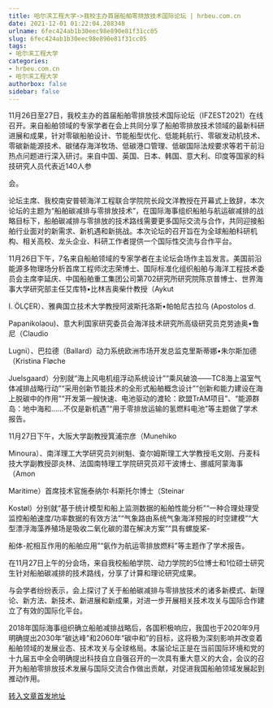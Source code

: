 ```yaml
---
title: 哈尔滨工程大学->我校主办首届船舶零排放技术国际论坛 | hrbeu.com.cn
date: 2021-12-01 01:22:04.288348
urlname: 6fec424ab1b30eec98e890e81f31cc05
slug: 6fec424ab1b30eec98e890e81f31cc05
tags: 
- 哈尔滨工程大学
categories:
- hrbeu.com.cn
- 哈尔滨工程大学
authorbox: false
sidebar: false
---
```

11月26日至27日，我校主办的首届船舶零排放技术国际论坛（IFZEST2021）在线召开。来自船舶领域的专家学者在会上共同分享了船舶零排放技术领域的最新科研进展和成果，针对零碳船舶设计、节能船型优化、低能耗航行、零碳发动机技术、零碳新能源技术、碳储存海洋牧场、低碳港口管理、低碳国际法规要求等若干前沿热点问题进行深入研讨。来自中国、英国、日本、韩国、意大利、印度等国家的科技研究人员代表近140人参
<!--more-->
会。

论坛主席、我校南安普顿海洋工程联合学院院长段文洋教授在开幕式上致辞，本次论坛的主题为“船舶碳减排与零排放技术”，在国际海事组织船舶与航运碳减排的战略目标下，船舶碳减排与零排放的技术路线需要更多国际交流与合作，共同迎接船舶行业面对的新需求、新机遇和新挑战。本次论坛的召开旨在为全球船舶科研机构、相关高校、龙头企业、科研工作者提供一个国际性交流与合作平台。

11月26日下午，7名来自船舶领域的专家学者在主论坛会场作主旨发言。美国前沿能源多物理场分析首席工程师沈志荣博士、国际标准化组织船舶与海洋工程技术委员会主席李延庆、中国船舶重工集团公司第702研究所研究院陈京普博士、世界海事大学研究部主任艾库特•比林吉奥柴什教授（Aykut

I. ÖLÇER）、雅典国立技术大学教授阿波斯托洛斯•帕帕尼古拉乌 (Apostolos d.

Papanikolaou)、意大利国家研究委员会海洋技术研究所高级研究员克劳迪奥•鲁尼（Claudio

Lugni）、巴拉德（Ballard）动力系统欧洲市场开发总监克里斯蒂娜•朱尔斯加德（Kristina Fløche

Juelsgaard）分别就“海上风电机组浮动系统设计”“乘风破浪——TC8海上温室气体减排战略行动”“采用创新节能技术的全形式船舶概念设计”“创新和能力建设在海上脱碳中的作用”“开发第一艘快速、电池驱动的渡轮：欧盟TrAM项目”、“能源群岛：地中海和……不仅是新机遇”“用于零排放运输的氢燃料电池”等主题做了学术报告。

11月27日下午，大阪大学副教授箕浦宗彦（Munehiko

Minoura）、南洋理工大学研究员刘树魁、查尔姆斯理工大学教授毛文刚、丹麦科技大学副教授邵炎林、法国南特理工学院研究员邓干波博士、挪威阿蒙海事（Amon

Maritime）首席技术官施泰纳尔·科斯托尔博士（Steinar

Kostøl）分别就“基于统计模型和船上监测数据的船舶性能分析”“一种合理处理受监控船舶速度/功率数据的有效方法”“气象路由系统气象海洋预报的时空建模”“大型漂浮海藻养殖场是吸收二氧化碳的潜在解决方案”“具有螺旋桨-

船体-舵相互作用的船舶应用”“氨作为航运零排放燃料”等主题作了学术报告。

在11月27日上午的分会场，来自我校船舶学院、动力学院的5位博士和1位硕士研究生针对船舶碳减排的技术路线，分享了计算和理论研究成果。

与会学者纷纷表示，会上探讨了关于船舶碳减排与零排放技术的诸多新模式、新理论、新方法、新技术、新进展和新成果，对进一步开展相关技术攻关与国际合作建立了有效的国际化平台。

2018年国际海事组织确立船舶减排战略后，各国积极响应，我国也于2020年9月明确提出2030年“碳达峰”和2060年“碳中和”的目标，这将极为深刻影响并改变着船舶领域的发展业态、技术攻关与全球格局。本届论坛正是在当前国际环境和党的十九届五中全会明确提出科技自立自强召开的一次具有重大意义的大会，会议的召开为船舶零排放技术发展与国际交流合作做出贡献，对促进我国船舶领域发展起到推动作用。  



[转入文章首发地址](http://gongxue.cn/info/1141/68994.htm)